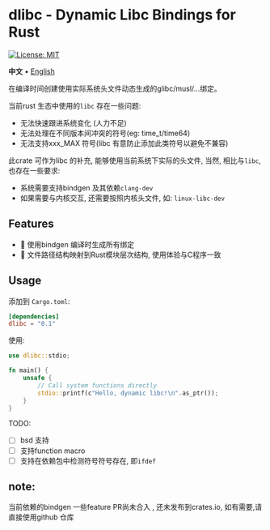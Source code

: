 # dlibc - Dynamic Libc Bindings for Rust

[![License: MIT](https://img.shields.io/badge/License-MIT-yellow.svg)](https://opensource.org/licenses/MIT)

<p >
    <span>
        <b>中文</b>
    </span>
    <span> • </span>
    <a href="README.md">
        English
    </a>
</p>

在编译时间创建使用实际系统头文件动态生成的glibc/musl/...绑定。

当前rust 生态中使用的`libc` 存在一些问题:
- 无法快速跟进系统变化 (人力不足)
- 无法处理在不同版本间冲突的符号(eg: time_t/time64)
- 无法支持xxx_MAX 符号(libc 有意防止添加此类符号以避免不兼容)

此crate 可作为libc 的补充, 能够使用当前系统下实际的头文件,
当然, 相比与`libc`, 也存在一些要求:
- 系统需要支持bindgen 及其依赖`clang-dev`
- 如果需要与内核交互, 还需要按照内核头文件, 如: `linux-libc-dev` 

## Features

- 🚀 使用bindgen 编译时生成所有绑定
- 📁 文件路径结构映射到Rust模块层次结构, 使用体验与C程序一致

## Usage

添加到 `Cargo.toml`:
```toml
[dependencies]
dlibc = "0.1"

```
使用:

```rust
use dlibc::stdio;

fn main() {
    unsafe {
        // Call system functions directly
        stdio::printf(c"Hello, dynamic libc!\n".as_ptr());
    }
}
```


TODO:
- [ ] bsd 支持
- [ ] 支持function macro
- [ ] 支持在依赖包中检测符号符号存在, 即`ifdef`

## note:

当前依赖的bindgen 一些feature PR尚未合入 , 还未发布到crates.io, 如有需要,请直接使用github 仓库

